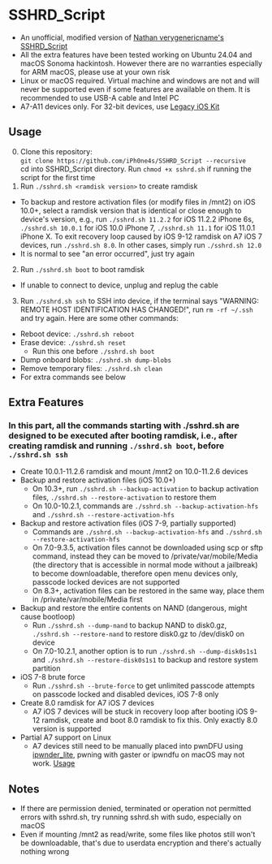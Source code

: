 # SSHRD_Script
- An unofficial, modified version of [Nathan verygenericname's SSHRD_Script](https://github.com/verygenericname/SSHRD_Script)
- All the extra features have been tested working on Ubuntu 24.04 and macOS Sonoma hackintosh. However there are no warranties especially for ARM macOS, please use at your own risk
- Linux or macOS required. Virtual machine and windows are not and will never be supported even if some features are available on them. It is recommended to use USB-A cable and Intel PC
- A7-A11 devices only. For 32-bit devices, use [Legacy iOS Kit](https://github.com/LukeZGD/Legacy-iOS-Kit)
## Usage
0. Clone this repository:   
`git clone https://github.com/iPh0ne4s/SSHRD_Script --recursive`   
cd into SSHRD_Script directory. Run `chmod +x sshrd.sh` if running the script for the first time
1. Run `./sshrd.sh <ramdisk version>` to create ramdisk
  - To backup and restore activation files (or modify files in /mnt2) on iOS 10.0+, select a ramdisk version that is identical or close enough to device's version, e.g., run `./sshrd.sh 11.2.2` for iOS 11.2.2 iPhone 6s, `./sshrd.sh 10.0.1` for iOS 10.0 iPhone 7, `./sshrd.sh 11.1` for iOS 11.0.1 iPhone X. To exit recovery loop caused by iOS 9-12 ramdisk on A7 iOS 7 devices, run `./sshrd.sh 8.0`. In other cases, simply run `./sshrd.sh 12.0`
  - It is normal to see "an error occurred", just try again
2. Run `./sshrd.sh boot` to boot ramdisk
  - If unable to connect to device, unplug and replug the cable
3. Run `./sshrd.sh ssh` to SSH into device, if the terminal says "WARNING: REMOTE HOST IDENTIFICATION HAS CHANGED!", run `rm -rf ~/.ssh` and try again. Here are some other commands:
  - Reboot device: `./sshrd.sh reboot`
  - Erase device: `./sshrd.sh reset`
    - Run this one before `./sshrd.sh boot`
  - Dump onboard blobs: `./sshrd.sh dump-blobs`
  - Remove temporary files: `./sshrd.sh clean`
  - For extra commands see below
## Extra Features
### In this part, all the commands starting with ./sshrd.sh are designed to be executed after booting ramdisk, i.e., after creating ramdisk and running `./sshrd.sh boot`, before `./sshrd.sh ssh`
- Create 10.0.1-11.2.6 ramdisk and mount /mnt2 on 10.0-11.2.6 devices
- Backup and restore activation files (iOS 10.0+)
  - On 10.3+, run `./sshrd.sh --backup-activation` to backup activation files, `./sshrd.sh --restore-activation` to restore them
  - On 10.0-10.2.1, commands are `./sshrd.sh --backup-activation-hfs` and `./sshrd.sh --restore-activation-hfs`
- Backup and restore activation files (iOS 7-9, partially supported)
  - Commands are `./sshrd.sh --backup-activation-hfs` and `./sshrd.sh --restore-activation-hfs`
  - On 7.0-9.3.5, activation files cannot be downloaded using scp or sftp command, instead they can be moved to /private/var/mobile/Media (the directory that is accessible in normal mode without a jailbreak) to become downloadable, therefore open menu devices only, passcode locked devices are not supported
  - On 8.3+, activation files can be restored in the same way, place them in /private/var/mobile/Media first
- Backup and restore the entire contents on NAND (dangerous, might cause bootloop)
  - Run `./sshrd.sh --dump-nand` to backup NAND to disk0.gz, `./sshrd.sh --restore-nand` to restore disk0.gz to /dev/disk0 on device
  - On 7.0-10.2.1, another option is to run `./sshrd.sh --dump-disk0s1s1` and `./sshrd.sh --restore-disk0s1s1` to backup and restore system partition
- iOS 7-8 brute force
  - Run `./sshrd.sh --brute-force` to get unlimited passcode attempts on passcode locked and disabled devices, iOS 7-8 only
- Create 8.0 ramdisk for A7 iOS 7 devices
  - A7 iOS 7 devices will be stuck in recovery loop after booting iOS 9-12 ramdisk, create and boot 8.0 ramdisk to fix this. Only exactly 8.0 version is supported
- Partial A7 support on Linux
  - A7 devices still need to be manually placed into pwnDFU using [ipwnder_lite](https://github.com/LukeZGD/ipwnder_lite), pwning with gaster or ipwndfu on macOS may not work. [Usage](https://github.com/LukeZGD/Legacy-iOS-Kit/wiki/Pwning-Using-Another-iOS-Device)
## Notes
- If there are permission denied, terminated or operation not permitted errors with sshrd.sh, try running sshrd.sh with sudo, especially on macOS
- Even if mounting /mnt2 as read/write, some files like photos still won't be downloadable, that's due to userdata encryption and there's actually nothing wrong
